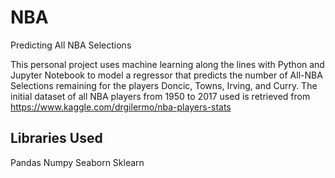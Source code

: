 # NBA
Predicting All NBA Selections

This personal project uses machine learning along the lines with Python and Jupyter Notebook to model a regressor that predicts the number of All-NBA Selections remaining for the players Doncic, Towns, Irving, and Curry.
The initial dataset of all NBA players from 1950 to 2017 used is retrieved from https://www.kaggle.com/drgilermo/nba-players-stats

## Libraries Used
Pandas
Numpy
Seaborn
Sklearn

